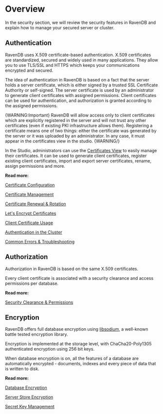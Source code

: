 # Overview

In the security section, we will review the security features in RavenDB and explain how to manage your secured server or cluster.

## Authentication

RavenDB uses X.509 certificate-based authentication. 
X.509 certificates are standardized, secured and widely used in many applications. They allow you to use TLS/SSL and HTTPS which keeps your communications encrypted and secured.

The idea of authentication in RavenDB is based on a fact that the server holds a server certificate, which is either signed by a trusted SSL Certificate Authority or self-signed. The server certificate is used by an administrator to generate client certificates with assigned permissions. Client certificates can be used for authentication, and authorization is granted according to the assigned permissions.

{WARNING:Important}
RavenDB will allow access only to client certificates which are explicitly registered in the server and will not trust any other certificates (even if existing PKI infrastructure allows them). Registering a certificate means one of two things: either the certificate was generated by the server or it was uploaded by an administrator. In any case, it must appear in the certificates view in the studio.
{WARNING/}

In the Studio, administrators can use the [Certificates View](../../studio/server/certificates) to easily manage their certificates. It can be used to generate client certificates, register existing client certificates, import and export server certificates, rename, assign permissions and more.

<strong>Read more:</strong>

[Certificate Configuration](authentication/certificate-configuration)

[Certificate Management](authentication/cerificate-management)

[Certificate Renewal & Rotation](authentication/certificate-renewal-and-rotation)

[Let's Encrypt Certificates](authentication/lets-encrypt-certificates)

[Client Certificate Usage](authentication/client-certificate-usage)

[Authentication in the Cluster](authentication/authentication-in-the-cluster)

[Common Errors & Troubleshooting](authentication/common-errors-and-troubleshooting)


## Authorization

Authorization in RavenDB is based on the same X.509 certificates.

Every client certificate is associated with a security clearance and access permissions per database. 

<strong>Read more:</strong>

[Security Clearance & Permissions](authorization/security-clearance-and-permissions)


## Encryption

RavenDB offers full database encryption using [libsodium](https://github.com/jedisct1/libsodium), a well-known battle tested encryption library. 

Encryption is implemented at the storage level, with ChaCha20-Poly1305 authenticated encryption using 256 bit keys. 

When database encryption is on, all the features of a database are automatically encrypted - documents, indexes and every piece of data that is written to disk.

<strong>Read more:</strong>

[Database Encryption](encryption/database-encryption)

[Server Store Encryption](encryption/server-store-encryption)

[Secret Key Management](encryption/secret-key-management)

